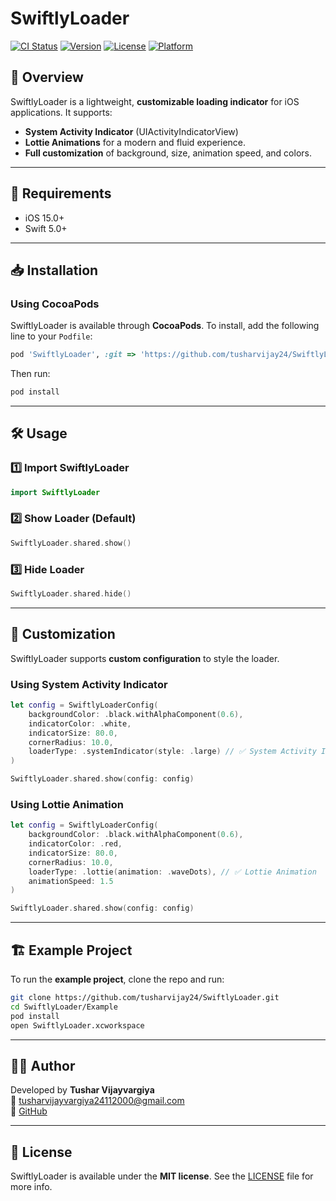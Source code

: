 # SwiftlyLoader

[![CI Status](https://img.shields.io/travis/tusharvijay24/SwiftlyLoader.svg?style=flat)](https://travis-ci.org/tusharvijay24/SwiftlyLoader)
[![Version](https://img.shields.io/cocoapods/v/SwiftlyLoader.svg?style=flat)](https://cocoapods.org/pods/SwiftlyLoader)
[![License](https://img.shields.io/cocoapods/l/SwiftlyLoader.svg?style=flat)](https://cocoapods.org/pods/SwiftlyLoader)
[![Platform](https://img.shields.io/cocoapods/p/SwiftlyLoader.svg?style=flat)](https://cocoapods.org/pods/SwiftlyLoader)

## 🚀 **Overview**
SwiftlyLoader is a lightweight, **customizable loading indicator** for iOS applications. It supports:
- **System Activity Indicator** (UIActivityIndicatorView)
- **Lottie Animations** for a modern and fluid experience.
- **Full customization** of background, size, animation speed, and colors.

---

## 📌 **Requirements**
- iOS 15.0+
- Swift 5.0+

---

## 📥 **Installation**

### **Using CocoaPods**
SwiftlyLoader is available through **CocoaPods**. To install, add the following line to your `Podfile`:

```ruby
pod 'SwiftlyLoader', :git => 'https://github.com/tusharvijay24/SwiftlyLoader.git'
```

Then run:
```sh
pod install
```

---

## 🛠 **Usage**
### **1️⃣ Import SwiftlyLoader**
```swift
import SwiftlyLoader
```

### **2️⃣ Show Loader (Default)**
```swift
SwiftlyLoader.shared.show()
```

### **3️⃣ Hide Loader**
```swift
SwiftlyLoader.shared.hide()
```

---

## 🎨 **Customization**
SwiftlyLoader supports **custom configuration** to style the loader.

### **Using System Activity Indicator**
```swift
let config = SwiftlyLoaderConfig(
    backgroundColor: .black.withAlphaComponent(0.6),
    indicatorColor: .white,
    indicatorSize: 80.0,
    cornerRadius: 10.0,
    loaderType: .systemIndicator(style: .large) // ✅ System Activity Indicator
)

SwiftlyLoader.shared.show(config: config)
```

### **Using Lottie Animation**
```swift
let config = SwiftlyLoaderConfig(
    backgroundColor: .black.withAlphaComponent(0.6),
    indicatorColor: .red,
    indicatorSize: 80.0,
    cornerRadius: 10.0,
    loaderType: .lottie(animation: .waveDots), // ✅ Lottie Animation
    animationSpeed: 1.5
)

SwiftlyLoader.shared.show(config: config)
```

---

## 🏗 **Example Project**
To run the **example project**, clone the repo and run:

```sh
git clone https://github.com/tusharvijay24/SwiftlyLoader.git
cd SwiftlyLoader/Example
pod install
open SwiftlyLoader.xcworkspace
```

---

## 👨‍💻 **Author**
Developed by **Tushar Vijayvargiya**  
📧 [tusharvijayvargiya24112000@gmail.com](mailto:tusharvijayvargiya24112000@gmail.com)  
📍 [GitHub](https://github.com/tusharvijay24)  

---

## 📄 **License**
SwiftlyLoader is available under the **MIT license**. See the [LICENSE](LICENSE) file for more info.
```
